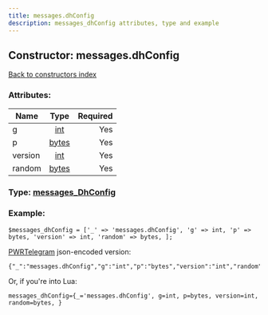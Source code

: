 ```yaml
---
title: messages.dhConfig
description: messages_dhConfig attributes, type and example
---
```

## Constructor: messages.dhConfig  
[Back to constructors index](index.md)



### Attributes:

| Name     |    Type       | Required |
|----------|:-------------:|---------:|
|g|[int](../types/int.md) | Yes|
|p|[bytes](../types/bytes.md) | Yes|
|version|[int](../types/int.md) | Yes|
|random|[bytes](../types/bytes.md) | Yes|



### Type: [messages\_DhConfig](../types/messages_DhConfig.md)


### Example:

```
$messages_dhConfig = ['_' => 'messages.dhConfig', 'g' => int, 'p' => bytes, 'version' => int, 'random' => bytes, ];
```  

[PWRTelegram](https://pwrtelegram.xyz) json-encoded version:

```
{"_":"messages.dhConfig","g":"int","p":"bytes","version":"int","random":"bytes"}
```


Or, if you're into Lua:  


```
messages_dhConfig={_='messages.dhConfig', g=int, p=bytes, version=int, random=bytes, }

```


